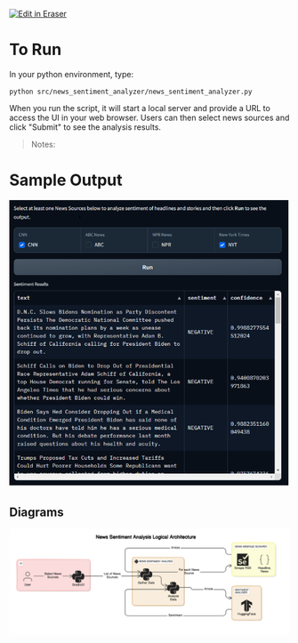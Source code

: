 <p><a target="_blank" href="https://app.eraser.io/workspace/Ni40E1o4VIaUCvKZWyhj" id="edit-in-eraser-github-link"><img alt="Edit in Eraser" src="https://firebasestorage.googleapis.com/v0/b/second-petal-295822.appspot.com/o/images%2Fgithub%2FOpen%20in%20Eraser.svg?alt=media&amp;token=968381c8-a7e7-472a-8ed6-4a6626da5501"></a></p>

# To Run
In your python environment, type:

```
python src/news_sentiment_analyzer/news_sentiment_analyzer.py
```
When you run the script, it will start a local server and provide a URL to access the UI in your web browser. Users can then select news sources and click "Submit" to see the analysis results.

>  Notes: 

>   

# Sample Output
![Sample Output](example_output.png "")




<!-- eraser-additional-content -->
## Diagrams
<!-- eraser-additional-files -->
<a href="/README-News Sentiment Analysis Logical Architecture-1.eraserdiagram" data-element-id="TOiOsN-33paaDsb7CNCpD"><img src="/.eraser/Ni40E1o4VIaUCvKZWyhj___EEOx6FbvkCejaFb2hnr2XazjHFH2___---diagram----4a06cef18b7f618e2e1eaeeb8a284b37-News-Sentiment-Analysis-Logical-Architecture.png" alt="" data-element-id="TOiOsN-33paaDsb7CNCpD" /></a>
<!-- end-eraser-additional-files -->
<!-- end-eraser-additional-content -->
<!--- Eraser file: https://app.eraser.io/workspace/Ni40E1o4VIaUCvKZWyhj --->